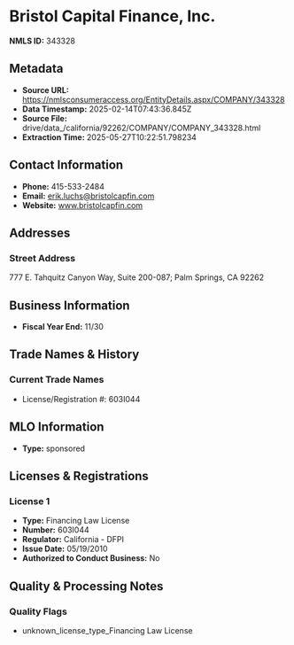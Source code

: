 # Bristol Capital Finance, Inc.

**NMLS ID:** 343328

## Metadata
- **Source URL:** https://nmlsconsumeraccess.org/EntityDetails.aspx/COMPANY/343328
- **Data Timestamp:** 2025-02-14T07:43:36.845Z
- **Source File:** drive/data_/california/92262/COMPANY/COMPANY_343328.html
- **Extraction Time:** 2025-05-27T10:22:51.798234

## Contact Information
- **Phone:** 415-533-2484
- **Email:** erik.luchs@bristolcapfin.com
- **Website:** www.bristolcapfin.com

## Addresses
### Street Address
777 E. Tahquitz Canyon Way, Suite 200-087; Palm Springs, CA 92262

## Business Information
- **Fiscal Year End:** 11/30

## Trade Names & History
### Current Trade Names
- License/Registration #: 603I044

## MLO Information
- **Type:** sponsored

## Licenses & Registrations

### License 1
- **Type:** Financing Law License
- **Number:** 603I044
- **Regulator:** California - DFPI
- **Issue Date:** 05/19/2010
- **Authorized to Conduct Business:** No

## Quality & Processing Notes
### Quality Flags
- unknown_license_type_Financing Law License
